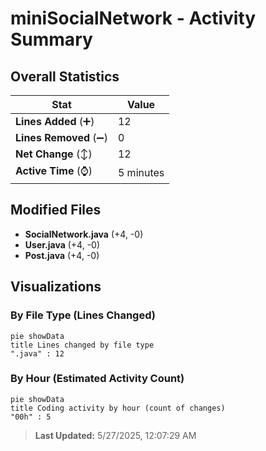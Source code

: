 # miniSocialNetwork - Activity Summary 

## Overall Statistics

| Stat                   | Value                                                             |
| ---------------------- | ----------------------------------------------------------------- |
| **Lines Added** (➕)   | 12                                          |
| **Lines Removed** (➖) | 0                                        |
| **Net Change** (↕)    | 12                |
| **Active Time** (⌚)   | 5 minutes |


## Modified Files
- **SocialNetwork.java** (+4, -0)
- **User.java** (+4, -0)
- **Post.java** (+4, -0)

## Visualizations

### By File Type (Lines Changed)

```mermaid
pie showData
title Lines changed by file type
".java" : 12
```

### By Hour (Estimated Activity Count)

```mermaid
pie showData
title Coding activity by hour (count of changes)
"00h" : 5
```


> **Last Updated:** 5/27/2025, 12:07:29 AM